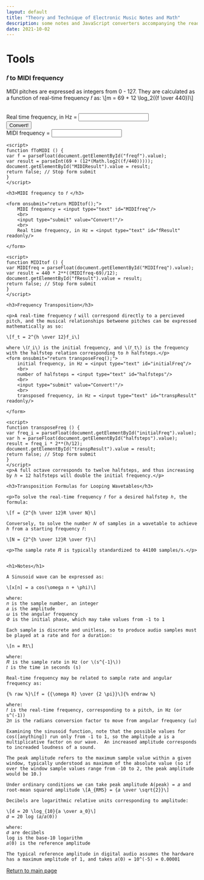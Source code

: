 ```yaml
---
layout: default
title: "Theory and Technique of Electronic Music Notes and Math"
description: some notes and JavaScript converters accompanying the reading of Theory and Technique of Electronic Music
date: 2021-10-02
---
```


<html lang="en-us">
    <head>
        <meta charset="utf-8">
		<title>Music Math Helper</title>
        <script src="https://polyfill.io/v3/polyfill.min.js?features=es6"></script>
        <script id="MathJax-script" async src="https://cdn.jsdelivr.net/npm/mathjax@3/es5/tex-mml-chtml.js"></script>
    </head>
    <body>
    <h1>Tools</h1>
    <h3>𝑓 to MIDI frequency</h3>
    <p>MIDI pitches are expressed as integers from 0 - 127.  They are calculated as a function of real-time frequency 𝑓 as:
    \[m = 69 + 12 \log_2({f \over 440})\]
    </p>
    <br>
    <form onsubmit="return fToMIDI();">
        Real time frequency, in Hz = <input type="text" id="freqf"/>
        <br>
        <input type="submit" value="Convert!"/>
        <br>
        MIDI frequency = <input type="text" id="MIDIResult" readonly/>
    </form>

    <script>
    function fToMIDI () {
    var f = parseFloat(document.getElementById("freqf").value);
    var result = parseInt(69 + (12*(Math.log2((f/440)))));
    document.getElementById("MIDIResult").value = result;
    return false; // Stop form submit
    }
    </script>

    <h3>MIDI frequency to 𝑓 </h3>

    <form onsubmit="return MIDItof();">
        MIDI frequency = <input type="text" id="MIDIfreq"/>
        <br>
        <input type="submit" value="Convert!"/>
        <br>
        Real time frequency, in Hz = <input type="text" id="fResult" readonly/>

    </form>

    <script>
    function MIDItof () {
    var MIDIfreq = parseFloat(document.getElementById("MIDIfreq").value);
    var result = 440 * 2**((MIDIfreq-69)/12);
    document.getElementById("fResult").value = result;
    return false; // Stop form submit
    }
    </script>

    <h3>Frequency Transposition</h3>

    <p>A real-time frequency 𝑓 will correspond directly to a percieved pitch, and the musical relationships betweene pitches can be expressed mathematically as so:

    \[f_t = 2^{h \over 12}f_i\]

    where \(𝑓_i\) is the initial frequency, and \(𝑓_t\) is the frequency with the halfstep relation corresponding to ℎ halfsteps.</p>
    <form onsubmit="return transposeFreq();">
        initial frequency, in Hz = <input type="text" id="initialFreq"/>
        <br>
        number of halfsteps = <input type="text" id="halfsteps"/>
        <br>
        <input type="submit" value="Convert!"/>
        <br>
        transposed frequency, in Hz = <input type="text" id="transpResult" readonly/>

    </form>

    <script>
    function transposeFreq () {
    var freq_i = parseFloat(document.getElementById("initialFreq").value);
    var h = parseFloat(document.getElementById("halfsteps").value);
    result = freq_i * 2**(h/12);
    document.getElementById("transpResult").value = result;
    return false; // Stop form submit
    }
    </script>
    <p>A full octave corresponds to twelve halfsteps, and thus increasing by ℎ = 12 halfsteps will double the initial frequency.</p>

    <h3>Transposition Formulas for Looping Wavetables</h3>

    <p>To solve the real-time frequency 𝑓 for a desired halfstep ℎ, the formula:

    \[f = {2^{h \over 12}R \over N}\]

    Conversely, to solve the number 𝑁 of samples in a wavetable to achieve ℎ from a starting frequency 𝑓:

    \[N = {2^{h \over 12}R \over f}\]

    <p>The sample rate 𝑅 is typically standardized to 44100 samples/s.</p>


    <h1>Notes</h1>

    A Sinusoid wave can be expressed as:

    \[x[n] = a cos(\omega n + \phi)\]

    where:
    𝑛 is the sample number, an integer
    𝑎 is the amplitude
    𝜔 is the angular frequency
    𝛷 is the initial phase, which may take values from -1 to 1

    Each sample is discrete and unitless, so to produce audio samples must be played at a rate and for a duration:

    \[n = Rt\]

    where:
    𝑅 is the sample rate in Hz (or \(s^{-1}\))
    𝑡 is the time in seconds (s)

    Real-time frequency may be related to sample rate and angular frequency as:

    {% raw %}\[f = {{\omega R} \over {2 \pi}}\]{% endraw %}

    where:
    𝑓 is the real-time frequency, corresponding to a pitch, in Hz (or s^(-1))
    2𝜋 is the radians conversion factor to move from angular frequency (𝜔)

    Examining the sinusoid function, note that the possible values for cos([anything]) run only from -1 to 1, so the amplitude 𝑎 is a multiplicative factor on our wave.  An increased amplitude corresponds to increaded loudness of a sound.

    The peak amplitude refers to the maximum sample value within a given window, typically understood as maximum of the absolute value (so if over the window sample values range from -10 to 2, the peak amplitude would be 10.)

    Under ordinary conditions we can take peak amplitude A(peak) = 𝑎 and root-mean squared amplitude \[A_{RMS} = {𝑎 \over \sqrt{2}}\]

    Decibels are logarithmic relative units corresponding to amplitude:

    \[d = 20 \log_{10}{a \over a_0}\]
    𝑑 = 20 log (𝑎/𝑎(0))

    where:
    𝑑 are decibels
    log is the base-10 logarithm
    𝑎(0) is the reference amplitude

    The typical reference amplitude in digital audio assumes the hardware has a maximum amplitude of 1, and takes 𝑎(0) = 10^(-5) = 0.00001

[Return to main page](/index)


